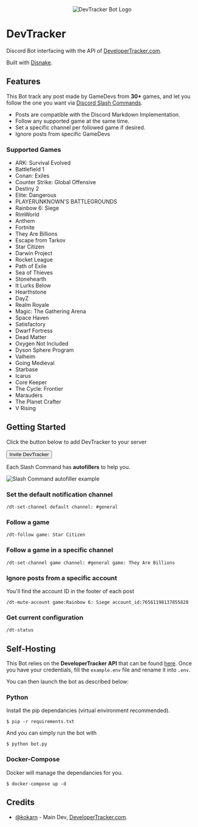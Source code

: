 <p align="center">
  <img src="https://i33.servimg.com/u/f33/11/20/17/41/logo_b11.png" alt="DevTracker Bot Logo"/>
</p>

# DevTracker

Discord Bot interfacing with the API of [DeveloperTracker.com](https://developertracker.com/).

Built with [Disnake](https://disnake.dev/).

## Features

This Bot track any post made by GameDevs from **30+** games, and let you follow the one you want via [Discord Slash Commands](https://support.discord.com/hc/en-us/articles/1500000368501-Slash-Commands-FAQ).

- Posts are compatible with the Discord Markdown Implementation.
- Follow any supported game at the same time.
- Set a specific channel per followed game if desired.
- Ignore posts from specific GameDevs

### Supported Games
 - ARK: Survival Evolved
 - Battlefield 1
 - Conan: Exiles
 - Counter Strike: Global Offensive
 - Destiny 2
 - Elite: Dangerous
 - PLAYERUNKNOWN'S BATTLEGROUNDS
 - Rainbow 6: Siege
 - RimWorld
 - Anthem
 - Fortnite
 - They Are Billions
 - Escape from Tarkov
 - Star Citizen
 - Darwin Project
 - Rocket League
 - Path of Exile
 - Sea of Thieves
 - Stonehearth
 - It Lurks Below
 - Hearthstone
 - DayZ
 - Realm Royale
 - Magic: The Gathering Arena
 - Space Haven
 - Satisfactory
 - Dwarf Fortress
 - Dead Matter
 - Oxygen Not Included
 - Dyson Sphere Program
 - Valheim
 - Going Medieval
 - Starbase
 - Icarus
 - Core Keeper
 - The Cycle: Frontier
 - Marauders
 - The Planet Crafter
 - V Rising

## Getting Started

Click the button below to add DevTracker to your server

<button class="btn btn-primary" onclick="https://discord.com/api/oauth2/authorize?client_id=982257201211138050&permissions=274877958144&scope=applications.commands%20bot">Invite DevTracker</button>

Each Slash Command has **autofillers** to help you.

![Slash Command autofiller example](https://i.imgur.com/nui0Yk3.png)

### Set the default notification channel
```console
/dt-set-channel default channel: #general
```

### Follow a game
```console
/dt-follow game: Star Citizen
```

### Follow a game in a specific channel
```console
/dt-set-channel game channel: #general game: They Are Billions
```

### Ignore posts from a specific account

You'll find the account ID in the footer of each post
```console
/dt-mute-account game:Rainbow 6: Siege account_id:76561198137855828
```
### Get current configuration
```console
/dt-status
```
## Self-Hosting

This Bot relies on the **DeveloperTracker API** that can be found [here](https://github.com/post-tracker/rest-api).
Once you have your credentials, fill the `example.env` file and rename it into `.env`.

You can then launch the bot as described below:

### Python

Install the pip dependancies (virtual environment recommended).
```console
$ pip -r requirements.txt
```
And you can simply run the bot with
```console
$ python bot.py
```

### Docker-Compose
Docker will manage the dependancies for you.

```console
$ docker-compose up -d
```

## Credits
- [@kokarn](https://github.com/kokarn) - Main Dev, [DeveloperTracker.com](https://developertracker.com/).
